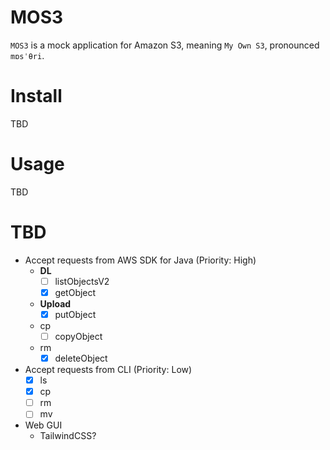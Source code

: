 # MOS3
`MOS3` is a mock application for Amazon S3, meaning `My Own S3`, pronounced `mɒsˈθri`.
# Install
TBD
# Usage
TBD
# TBD
- Accept requests from AWS SDK for Java (Priority: High)
  - **DL** 
    - [ ] listObjectsV2
    - [x] getObject
  - **Upload**
    - [x] putObject
  - cp
    - [ ] copyObject
  - rm
    - [x] deleteObject
- Accept requests from CLI (Priority: Low)
  - [x] ls
  - [x] cp
  - [ ] rm
  - [ ] mv
- Web GUI
  - TailwindCSS?
